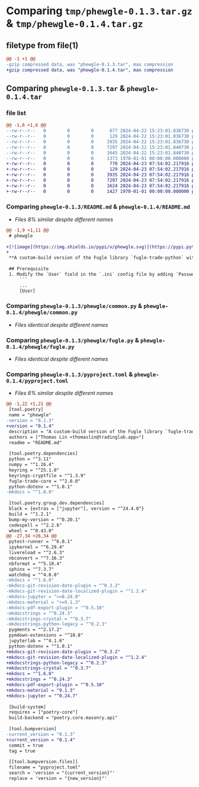 # Comparing `tmp/phewgle-0.1.3.tar.gz` & `tmp/phewgle-0.1.4.tar.gz`

## filetype from file(1)

```diff
@@ -1 +1 @@
-gzip compressed data, was "phewgle-0.1.3.tar", max compression
+gzip compressed data, was "phewgle-0.1.4.tar", max compression
```

## Comparing `phewgle-0.1.3.tar` & `phewgle-0.1.4.tar`

### file list

```diff
@@ -1,6 +1,6 @@
--rw-r--r--   0        0        0      677 2024-04-22 15:23:01.836730 phewgle-0.1.3/README.md
--rw-r--r--   0        0        0      129 2024-04-22 15:23:01.836730 phewgle-0.1.3/phewgle/__init__.py
--rw-r--r--   0        0        0     3935 2024-04-22 15:23:01.836730 phewgle-0.1.3/phewgle/common.py
--rw-r--r--   0        0        0     7297 2024-04-22 15:23:01.840730 phewgle-0.1.3/phewgle/fugle.py
--rw-r--r--   0        0        0     1645 2024-04-22 15:23:01.840730 phewgle-0.1.3/pyproject.toml
--rw-r--r--   0        0        0     1373 1970-01-01 00:00:00.000000 phewgle-0.1.3/PKG-INFO
+-rw-r--r--   0        0        0      770 2024-04-23 07:54:02.217916 phewgle-0.1.4/README.md
+-rw-r--r--   0        0        0      129 2024-04-23 07:54:02.217916 phewgle-0.1.4/phewgle/__init__.py
+-rw-r--r--   0        0        0     3935 2024-04-23 07:54:02.217916 phewgle-0.1.4/phewgle/common.py
+-rw-r--r--   0        0        0     7297 2024-04-23 07:54:02.217916 phewgle-0.1.4/phewgle/fugle.py
+-rw-r--r--   0        0        0     1624 2024-04-23 07:54:02.217916 phewgle-0.1.4/pyproject.toml
+-rw-r--r--   0        0        0     1427 1970-01-01 00:00:00.000000 phewgle-0.1.4/PKG-INFO
```

### Comparing `phewgle-0.1.3/README.md` & `phewgle-0.1.4/README.md`

 * *Files 8% similar despite different names*

```diff
@@ -1,9 +1,11 @@
 # phewgle
 
+[![image](https://img.shields.io/pypi/v/phewgle.svg)](https://pypi.python.org/pypi/phewgle)
+
 **A custom-build version of the Fugle library `fugle-trade-python` with customized features.**
 
 ## Prerequisite
 1. Modify the `User` field in the `.ini` config file by adding `Password` and `CertPassword` sub-items.
     ```
     ...
     [User]
```

### Comparing `phewgle-0.1.3/phewgle/common.py` & `phewgle-0.1.4/phewgle/common.py`

 * *Files identical despite different names*

### Comparing `phewgle-0.1.3/phewgle/fugle.py` & `phewgle-0.1.4/phewgle/fugle.py`

 * *Files identical despite different names*

### Comparing `phewgle-0.1.3/pyproject.toml` & `phewgle-0.1.4/pyproject.toml`

 * *Files 6% similar despite different names*

```diff
@@ -1,22 +1,21 @@
 [tool.poetry]
 name = "phewgle"
-version = "0.1.3"
+version = "0.1.4"
 description = "A custom-build version of the Fugle library `fugle-trade-python` with customized features."
 authors = ["Thomas Lin <thomaslin@tradinglab.app>"]
 readme = "README.md"
 
 [tool.poetry.dependencies]
 python = "^3.11"
 numpy = "^1.26.4"
 keyring = "^25.1.0"
 keyrings-cryptfile = "^1.3.9"
 fugle-trade-core = "^2.0.0"
 python-dotenv = "^1.0.1"
-mkdocs = "^1.6.0"
 
 [tool.poetry.group.dev.dependencies]
 black = {extras = ["jupyter"], version = "^24.4.0"}
 build = "^1.2.1"
 bump-my-version = "^0.20.1"
 codespell = "^2.2.6"
 wheel = "^0.43.0"
@@ -27,34 +26,34 @@
 pytest-runner = "^6.0.1"
 ipykernel = "^6.29.4"
 livereload = "^2.6.3"
 nbconvert = "^7.16.3"
 nbformat = "^5.10.4"
 sphinx = "^7.3.7"
 watchdog = "^4.0.0"
-mkdocs = "^1.6.0"
-mkdocs-git-revision-date-plugin = "^0.3.2"
-mkdocs-git-revision-date-localized-plugin = "^1.2.4"
-mkdocs-jupyter = ">=0.24.0"
-mkdocs-material = ">=9.1.3"
-mkdocs-pdf-export-plugin = "^0.5.10"
-mkdocstrings = "^0.24.3"
-mkdocstrings-crystal = "^0.3.7"
-mkdocstrings-python-legacy = "^0.2.3"
 pygments = "^2.17.2"
 pymdown-extensions = "^10.8"
 jupyterlab = "^4.1.6"
 python-dotenv = "^1.0.1"
+mkdocs-git-revision-date-plugin = "^0.3.2"
+mkdocs-git-revision-date-localized-plugin = "^1.2.4"
+mkdocstrings-python-legacy = "^0.2.3"
+mkdocstrings-crystal = "^0.3.7"
+mkdocs = "^1.6.0"
+mkdocstrings = "^0.24.3"
+mkdocs-pdf-export-plugin = "^0.5.10"
+mkdocs-material = "9.1.3"
+mkdocs-jupyter = "^0.24.7"
 
 [build-system]
 requires = ["poetry-core"]
 build-backend = "poetry.core.masonry.api"
 
 [tool.bumpversion]
-current_version = "0.1.3"
+current_version = "0.1.4"
 commit = true
 tag = true
 
 [[tool.bumpversion.files]]
 filename = "pyproject.toml"
 search = 'version = "{current_version}"'
 replace = 'version = "{new_version}"'
```


